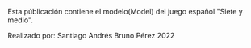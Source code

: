 Esta públicación contiene el modelo(Model) del juego español "Siete y medio".

Realizado por: Santiago Andrés Bruno Pérez
2022